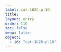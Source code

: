 ```yaml
---
label: cat-1826-p.10
title: 
layout: entry
order: 110
toc: false
menu: false
object:
  - id: "cat-1826-p.10"
---
```

